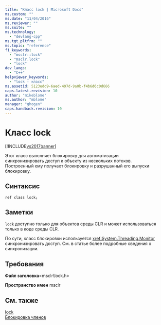 ```yaml
---
title: "Класс lock | Microsoft Docs"
ms.custom: ""
ms.date: "11/04/2016"
ms.reviewer: ""
ms.suite: ""
ms.technology: 
  - "devlang-cpp"
ms.tgt_pltfrm: ""
ms.topic: "reference"
f1_keywords: 
  - "msclr::lock"
  - "msclr.lock"
  - "lock"
dev_langs: 
  - "C++"
helpviewer_keywords: 
  - "lock - класс"
ms.assetid: 5123edd9-6aed-497d-9a0b-f4b6d6c0d666
caps.latest.revision: 10
author: "mikeblome"
ms.author: "mblome"
manager: "ghogen"
caps.handback.revision: 10
---
```

# Класс lock
[!INCLUDE[vs2017banner](../assembler/inline/includes/vs2017banner.md)]

Этот класс выполняет блокировку для автоматизации синхронизировать доступ к объекту из нескольких потоков.  Построенный ему получает блокировку и разрушанный его выпуски блокировку.  
  
## Синтаксис  
  
```  
ref class lock;  
```  
  
## Заметки  
 `lock` доступно только для объектов среды CLR и может использоваться только в коде среды CLR.  
  
 По сути, класс блокировки используется <xref:System.Threading.Monitor> синхронизировать доступ.  См. в статье более подробные сведения о синхронизации.  
  
## Требования  
 **Файл заголовка**\<msclr\\lock.h\>  
  
 **Пространство имен** msclr  
  
## См. также  
 [lock](../dotnet/lock.md)   
 [Блокировка членов](../dotnet/lock-members.md)